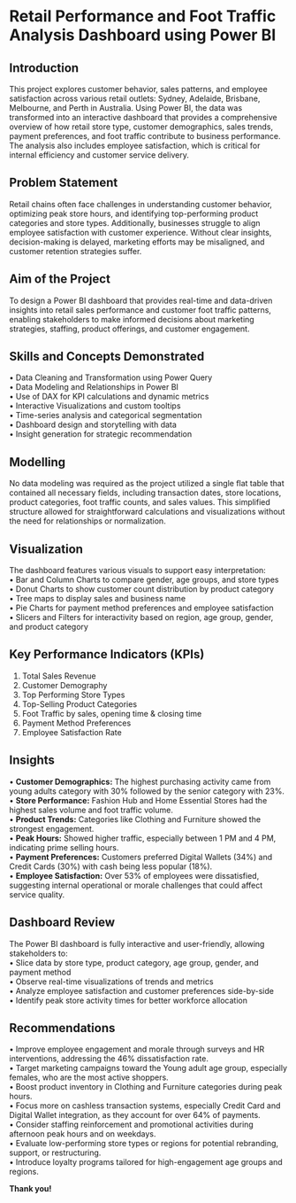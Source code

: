 
# Retail Performance and Foot Traffic Analysis Dashboard using Power BI

## Introduction  
This project explores customer behavior, sales patterns, and employee satisfaction across various retail outlets: Sydney, Adelaide, Brisbane, Melbourne, and Perth in Australia. Using Power BI, the data was transformed into an interactive dashboard that provides a comprehensive overview of how retail store type, customer demographics, sales trends, payment preferences, and foot traffic contribute to business performance. The analysis also includes employee satisfaction, which is critical for internal efficiency and customer service delivery.

## Problem Statement  
Retail chains often face challenges in understanding customer behavior, optimizing peak store hours, and identifying top-performing product categories and store types. Additionally, businesses struggle to align employee satisfaction with customer experience. Without clear insights, decision-making is delayed, marketing efforts may be misaligned, and customer retention strategies suffer.

## Aim of the Project  
To design a Power BI dashboard that provides real-time and data-driven insights into retail sales performance and customer foot traffic patterns, enabling stakeholders to make informed decisions about marketing strategies, staffing, product offerings, and customer engagement.

## Skills and Concepts Demonstrated  
• Data Cleaning and Transformation using Power Query  
• Data Modeling and Relationships in Power BI  
• Use of DAX for KPI calculations and dynamic metrics  
• Interactive Visualizations and custom tooltips  
• Time-series analysis and categorical segmentation  
• Dashboard design and storytelling with data  
• Insight generation for strategic recommendation

## Modelling  
No data modeling was required as the project utilized a single flat table that contained all necessary fields, including transaction dates, store locations, product categories, foot traffic counts, and sales values. This simplified structure allowed for straightforward calculations and visualizations without the need for relationships or normalization.

## Visualization  
The dashboard features various visuals to support easy interpretation:  
• Bar and Column Charts to compare gender, age groups, and store types  
• Donut Charts to show customer count distribution by product category  
• Tree maps to display sales and business name  
• Pie Charts for payment method preferences and employee satisfaction  
• Slicers and Filters for interactivity based on region, age group, gender, and product category

## Key Performance Indicators (KPIs)  
1. Total Sales Revenue  
2. Customer Demography  
3. Top Performing Store Types  
4. Top-Selling Product Categories  
5. Foot Traffic by sales, opening time & closing time  
6. Payment Method Preferences  
7. Employee Satisfaction Rate

## Insights  
• **Customer Demographics:** The highest purchasing activity came from young adults category with 30% followed by the senior category with 23%.  
• **Store Performance:** Fashion Hub and Home Essential Stores had the highest sales volume and foot traffic volume.  
• **Product Trends:** Categories like Clothing and Furniture showed the strongest engagement.  
• **Peak Hours:** Showed higher traffic, especially between 1 PM and 4 PM, indicating prime selling hours.  
• **Payment Preferences:** Customers preferred Digital Wallets (34%) and Credit Cards (30%) with cash being less popular (18%).  
• **Employee Satisfaction:** Over 53% of employees were dissatisfied, suggesting internal operational or morale challenges that could affect service quality.

## Dashboard Review  
The Power BI dashboard is fully interactive and user-friendly, allowing stakeholders to:  
• Slice data by store type, product category, age group, gender, and payment method  
• Observe real-time visualizations of trends and metrics  
• Analyze employee satisfaction and customer preferences side-by-side  
• Identify peak store activity times for better workforce allocation

## Recommendations  
• Improve employee engagement and morale through surveys and HR interventions, addressing the 46% dissatisfaction rate.  
• Target marketing campaigns toward the Young adult age group, especially females, who are the most active shoppers.  
• Boost product inventory in Clothing and Furniture categories during peak hours.  
• Focus more on cashless transaction systems, especially Credit Card and Digital Wallet integration, as they account for over 64% of payments.  
• Consider staffing reinforcement and promotional activities during afternoon peak hours and on weekdays.  
• Evaluate low-performing store types or regions for potential rebranding, support, or restructuring.  
• Introduce loyalty programs tailored for high-engagement age groups and regions.

**Thank you!**
